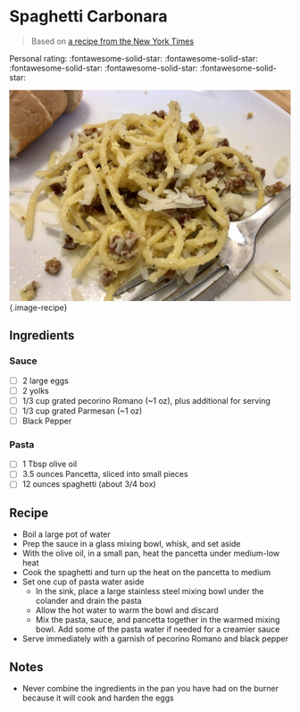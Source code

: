 # Spaghetti Carbonara

> Based on [a recipe from the New York Times](https://cooking.nytimes.com/recipes/12965-spaghetti-carbonara)

<!-- {cts} rating=5; (User can specify rating on scale of 1-5) -->

Personal rating: :fontawesome-solid-star: :fontawesome-solid-star: :fontawesome-solid-star: :fontawesome-solid-star: :fontawesome-solid-star:

<!-- {cte} -->

<!-- {cts} name_image=spaghetti_carbonara.jpeg; (User can specify image name) -->

![spaghetti_carbonara.jpeg](./spaghetti_carbonara.jpeg){.image-recipe}

<!-- {cte} -->

## Ingredients

### Sauce

- [ ] 2 large eggs
- [ ] 2 yolks
- [ ] 1/3 cup grated pecorino Romano (~1 oz), plus additional for serving
- [ ] 1/3 cup grated Parmesan (~1 oz)
- [ ] Black Pepper

### Pasta

- [ ] 1 Tbsp olive oil
- [ ] 3.5 ounces Pancetta, sliced into small pieces
- [ ] 12 ounces spaghetti (about 3/4 box)

## Recipe

- Boil a large pot of water
- Prep the sauce in a glass mixing bowl, whisk, and set aside
- With the olive oil, in a small pan, heat the pancetta under medium-low heat
- Cook the spaghetti and turn up the heat on the pancetta to medium
- Set one cup of pasta water aside
    - In the sink, place a large stainless steel mixing bowl under the colander and drain the pasta
    - Allow the hot water to warm the bowl and discard
    - Mix the pasta, sauce, and pancetta together in the warmed mixing bowl. Add some of the pasta water if needed for a creamier sauce
- Serve immediately with a garnish of pecorino Romano and black pepper

## Notes

- Never combine the ingredients in the pan you have had on the burner because it will cook and harden the eggs
